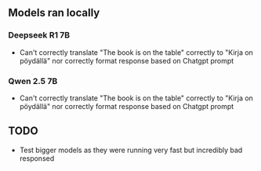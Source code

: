 ## Models ran locally


### Deepseek R1 7B

 - Can't correctly translate "The book is on the table" correctly to "Kirja on pöydällä" nor correctly format response based on Chatgpt prompt


### Qwen 2.5 7B


 - Can't correctly translate "The book is on the table" correctly to "Kirja on pöydällä" nor correctly format response based on Chatgpt prompt


 ## TODO 
- Test bigger models as they were running very fast but incredibly bad responsed